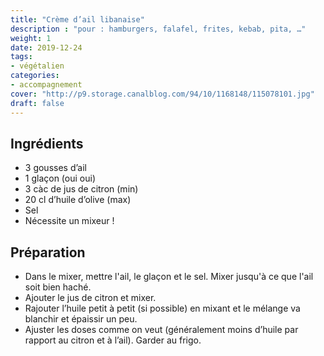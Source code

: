 ```yaml
---
title: "Crème d’ail libanaise"
description : "pour : hamburgers, falafel, frites, kebab, pita, …"
weight: 1
date: 2019-12-24
tags:
- végétalien
categories:
- accompagnement
cover: "http://p9.storage.canalblog.com/94/10/1168148/115078101.jpg"
draft: false
---
```


## Ingrédients

* 3 gousses d’ail
* 1 glaçon (oui oui)
* 3 càc de jus de citron (min)
* 20 cl d’huile d’olive (max)
* Sel
* Nécessite un mixeur !

## Préparation

* Dans le mixer, mettre l'ail, le glaçon et le sel. Mixer jusqu'à ce que l'ail soit bien haché.
* Ajouter le jus de citron et mixer.
* Rajouter l’huile petit à petit (si possible) en mixant et le mélange va blanchir et épaissir un peu.
* Ajuster les doses comme on veut (généralement moins d’huile par rapport au citron et à l’ail). Garder au frigo.
